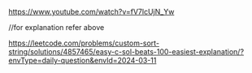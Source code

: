 https://www.youtube.com/watch?v=fV7lcUjN_Yw

//for explanation refer above


https://leetcode.com/problems/custom-sort-string/solutions/4857465/easy-c-sol-beats-100-easiest-explanation/?envType=daily-question&envId=2024-03-11
